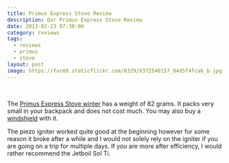 ```yaml
---
title: Primus Express Stove Review
description: Our Primus Express Stove Review
date: 2013-02-23 07:30:00
category: reviews
tags:
  - reviews
  - primus
  - stove
layout: post
image: https://farm9.staticflickr.com/8329/8372540157_94d5f4fca6_b.jpg
---
```


<amp-img src="https://farm9.staticflickr.com/8329/8372540157_94d5f4fca6_b.jpg" layout="responsive" width="683" height="1024" alt="Primus Express Stove hiking and backpacking ultralight"></amp-img>
<br>
<!--more-->

The <a href="http://www.primus.eu/Templates/Pages/3_cols_white_middle.aspx?SectionId=5888" target="_blank">Primus Express Stove winter</a> has a weight of 82 grams. It packs very small in your backpack and does not cost much. You may also buy a <a href="http://www.primus.eu/Templates/Pages/Product.aspx?ItemId=87476" target="_blank">windshield</a> with it.

The piezo igniter worked quite good at the beginning however for some reason it broke after a while and I would not solely rely on the igniter if you are going on a trip for multiple days. If you are more after efficiency, I would rather recommend the Jetboil Sol Ti.
